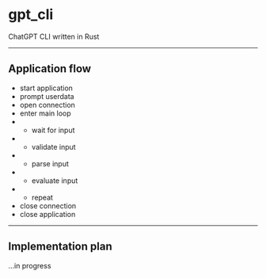 # gpt_cli
ChatGPT CLI written in Rust

---
## Application flow
- start application
- prompt userdata
- open connection
- enter main loop
- - wait for input
- - validate input
- - parse input
- - evaluate input
- - repeat
- close connection
- close application

---
## Implementation plan
...in progress
